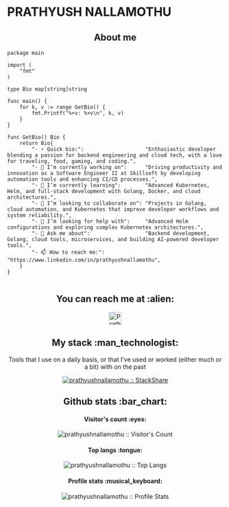# PRATHYUSH NALLAMOTHU

<h2 align="center">About me</h2>

```golang
package main

import (
	"fmt"
)

type Bio map[string]string

func main() {
	for k, v := range GetBio() {
		fmt.Printf("%+v: %+v\n", k, v)
	}
}

func GetBio() Bio {
	return Bio{
		"- ⚡ Quick bio:":                    "Enthusiastic developer blending a passion for backend engineering and cloud tech, with a love for traveling, food, gaming, and coding.",
		"- 🔭 I’m currently working on":      "Driving productivity and innovation as a Software Engineer II at Skillsoft by developing automation tools and enhancing CI/CD processes.",
		"- 🌱 I’m currently learning":        "Advanced Kubernetes, Helm, and full-stack development with Golang, Docker, and cloud architectures.",
		"- 👯 I’m looking to collaborate on": "Projects in Golang, cloud automation, and Kubernetes that improve developer workflows and system reliability.",
		"- 🤔 I’m looking for help with":     "Advanced Helm configurations and exploring complex Kubernetes architectures.",
		"- 💬 Ask me about":                  "Backend development, Golang, cloud tools, microservices, and building AI-powered developer tools.",
		"- 📫 How to reach me:":              "https://www.linkedin.com/in/prathyushnallamothu",
	}
}


```

<h2 align="center">You can reach me at :alien:</h2>

<p align="center">


  <a href="https://www.linkedin.com/in/prathyush-nallamothu">
    <img src="https://www.vectorlogo.zone/logos/linkedin/linkedin-icon.svg" alt="Prathyush Nallamothu's LinkedIn Profile" height="30" width="30">
  </a>


</p>

<h2 align="center">My stack :man_technologist:</h2>

<p align="center">Tools that I use on a daily basis, or that I've used or worked (either much or a bit) with on the past</p>
<p align="center">
  <a href="https://stackshare.io/prathyushnallamothu/my-stack#stack">
    <img src="http://img.shields.io/badge/tech-stack-0690fa.svg?style=flat" alt="prathyushnallamothu :: StackShare" />
  </a>
</p>

<h2 align="center">Github stats :bar_chart:</h2>

<h4 align="center">Visitor's count :eyes:</h4>

<p align="center"><img src="https://profile-counter.glitch.me/{prathyushnallamothu}/count.svg" alt="prathyushnallamothu :: Visitor's Count" /></p>

<h4 align="center">Top langs :tongue:</h4>

<p align="center"><img src="https://github-readme-stats.vercel.app/api/top-langs/?username=prathyushnallamothu&langs_count=10&theme=tokyonight&layout=compact" alt="prathyushnallamothu :: Top Langs" /></p>

<h4 align="center">Profile stats :musical_keyboard:</h4>

<p align="center"><img src="https://github-readme-stats.vercel.app/api?username=prathyushnallamothu&show_icons=true&theme=synthwave" alt="prathyushnallamothu :: Profile Stats" /></p>

